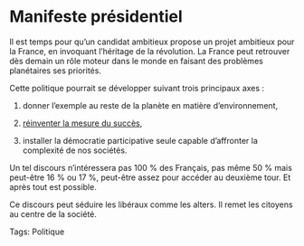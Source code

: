 # Manifeste présidentiel

Il est temps pour qu’un candidat ambitieux propose un projet ambitieux pour la France, en invoquant l’héritage de la révolution. La France peut retrouver dès demain un rôle moteur dans le monde en faisant des problèmes planétaires ses priorités.

Cette politique pourrait se développer suivant trois principaux axes :

1. donner l’exemple au reste de la planète en matière d’environnement,

2. [réinventer la mesure du succès](/2006/05/30/croissance-illusoire/),

3. installer la démocratie participative seule capable d’affronter la complexité de nos sociétés.

Un tel discours n’intéressera pas 100 % des Français, pas même 50 % mais peut-être 16 % ou 17 %, peut-être assez pour accéder au deuxième tour. Et après tout est possible.

Ce discours peut séduire les libéraux comme les alters. Il remet les citoyens au centre de la société.

Tags: Politique